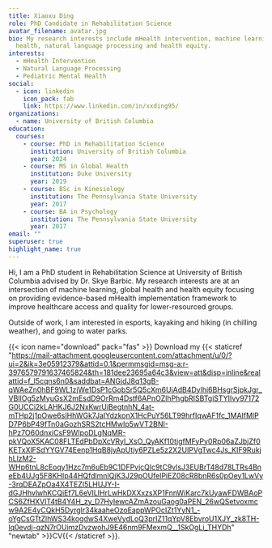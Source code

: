 ```yaml
---
title: Xiaoxu Ding
role: PhD Candidate in Rehabilitation Science
avatar_filename: avatar.jpg
bio: My research interests include mHealth intervention, machine learning in
  health, natural language processing and health equity.
interests:
  - mHealth Intervention
  - Natural Language Processing
  - Pediatric Mental Health
social:
  - icon: linkedin
    icon_pack: fab
    link: https://www.linkedin.com/in/xxding95/
organizations:
  - name: University of British Columbia
education:
  courses:
    - course: PhD in Rehabilitation Science
      institution: University of British Columbia
      year: 2024
    - course: MS in Global Health
      institution: Duke University
      year: 2019
    - course: BSc in Kinesiology
      institution: The Pennsylvania State University
      year: 2017
    - course: BA in Psychology
      institution: The Pennsylvania State University
      year: 2017
email: ""
superuser: true
highlight_name: true
---
```

Hi, I am a PhD student in Rehabilitation Science at University of British Columbia advised by Dr. Skye Barbic. My research interests are at an intersection of machine learning, global health and health equity focusing on providing evidence-based mHealth implementation framework to improve healthcare access and quality for lower-resourced groups. 

Outside of work, I am interested in esports, kayaking and hiking (in chilling weather), and going to water parks.   


{{< icon name="download" pack="fas" >}} Download my {{< staticref "https://mail-attachment.googleusercontent.com/attachment/u/0/?ui=2&ik=3e05912379&attid=0.1&permmsgid=msg-a:r-3976579791637465824&th=181dee23695a64c3&view=att&disp=inline&realattid=f_l5cqns6n0&saddbat=ANGjdJ8q13gB-qWAeZn0hBF9WL1zjWe1DsP1cGobSr5Q5cXm6UiAdB4Dylhi6BHsgrSjpkJgr_VBIlOg5zMyuGsX2mEsdD9OrRm4Dstf6APnOZlhPhgbRISBTgiSTYIIvy97172G0UCCi2kLAHKJ6J2NxKwrUiBegtnhN_4at-mTHp2j1pOwe6sIHhWGk7JaIYdzkonX1HcPuY56LT99hrfIqwAF1fc_1MAIfMlPD7P6bP49fTn0aGozhSRS2tcHMwIp5wVT2BNI-hPz7O60dnxiCsF9WIpoDLgNqMR-pkVQoX5KAC08FLTEdPbDpXcVRyl_XsO_QyAKf10tjgfMFyPy0Rp06aZJbjZf0KETxXlFSdYYGV74Eenp1HqB8jyApUtjy6PZLe5z2X2UIPVgTwc4Js_KIF9RukjhLlzM2-WHp6tnL8cEoqy1Hzc7m6uEb9C1DFPvjcQlc9tC9vlsJ3EUBrT48d78LTRs4BneEb4UJg5F8KHIp44HQfdlmnIQjK3J29pOUfelPiEZ08cR8bnR6s0pOey1LwVy-3rqDEAZpOa4X4TEZI5LHUJY-I-dGJHhvlwhKCQiEf7L6eVlLIHrLwHkDXXxzsXP1FnnWiKarc7kUyawFDWBAoPCS6ZfHXVlT4tB4Y4H_zy_D7HyIewcAZmAzouGaog0aPEN_26wQSetvoxmcw9A2E4yCQkH5Dyrglr34kaaheOzoEappWPOcIZt1YyN1_-oYgCsGTtZlhWS34kogdwS4XweVydLoQ3prIZ11qYpV8EbvroU1XJY_zk8TH-lq0evdj-qzN7rOUimzDvzwohJ9E46nm9FMexmQ__1SkOgLi_THYDh" "newtab" >}}CV{{< /staticref >}}.

